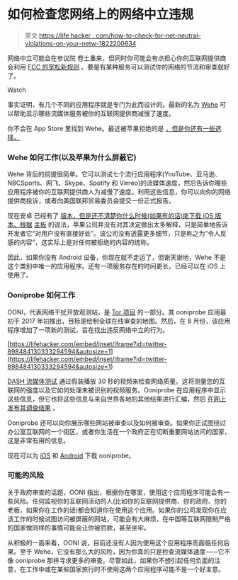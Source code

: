 # 如何检查您网络上的网络中立违规

> 原文:[https://life hacker . com/how-to-check-for-net-neutral-violations-on-your-netw-1822200634](https://lifehacker.com/how-to-check-for-net-neutrality-violations-on-your-netw-1822200634)

网络中立可能会在参议院 卷土重来，但同时你可能会有点担心你的互联网提供商会利用 [FCC 的宽松新规则](https://lifehacker.com/what-the-end-of-net-neutrality-means-for-you-1820647171#_ga=2.76946195.785031894.1516112040-1313785359.1499701416) 。要是有某种服务可以测试你的网络的节流和审查就好了。

Watch

事实证明，有几个不同的应用程序就是专门为此而设计的。最新的名为 [Wehe](http://dd.meddle.mobi/) 可以帮助显示哪些流媒体服务被你的互联网提供商减慢了速度。

你不会在 App Store 里找到 Wehe。最近被苹果拒绝的是 [，但是你还有一些选择。](https://motherboard.vice.com/en_us/article/j5vn9k/apple-blocking-net-neutrality-app-wehe)

### Wehe 如何工作(以及苹果为什么屏蔽它)

Wehe 背后的前提很简单。它可以测试七个流行应用程序(YouTube、亚马逊、NBCSports、网飞、Skype、Spotify 和 Vimeo)的流媒体速度，然后告诉你哪些应用程序被你的互联网提供商人为减慢了速度。利用这些信息，你可以向你的网络提供商投诉，或者向美国联邦贸易委员会提交一份正式报告。

现在安卓 已经有了 [版本，但是还不清楚你什么时候(如果有的话)能下载 iOS 版本。根据](https://play.google.com/store/apps/details?id=mobi.meddle.wehe&hl=en) [主板](https://motherboard.vice.com/en_us/article/j5vn9k/apple-blocking-net-neutrality-app-wehe) 的说法，苹果公司并没有对其决定做出太多解释，只是简单地告诉开发者它“对用户没有直接好处”。该公司没有透露更多细节，只是称之为“令人反感的内容”，这实际上是对任何被拒绝的内容的统称。

因此，如果你没有 Android 设备，你现在就不走运了，但谢天谢地，Wehe 不是这个类别中唯一的应用程序。还有一项服务存在的时间更长，已经可以在 iOS 上使用了。

### Ooniprobe 如何工作

OONI，代表网络干扰开放观测站，是 [Tor 项目](https://lifehacker.com/what-is-tor-and-should-i-use-it-1527891029) 的一部分。其 ooniprobe 应用最初于 2017 年初推出，目标是绘制全球在线审查的地图。然后，在 8 月份，该应用程序增加了一项新的测试，旨在找出违反网络中立的行为。

 [https://lifehacker.com/embed/inset/iframe?id=twitter-898484130333294594&autosize=1](https://lifehacker.com/embed/inset/iframe?id=twitter-898484130333294594&autosize=1) 

[DASH 流媒体测试](http://www.testyourinter.net/) 通过假装播放 30 秒的视频来检查网络质量。这将测量您的互联网的强度以及它如何处理未被识别的视频服务。Ooniprobe 在应用程序中显示这些信息，但它也将这些信息与来自世界各地的其他结果进行汇编，然后 [在网上发布其调查结果](https://api.ooni.io/) 。

Ooniprobe 还可以向你展示哪些网站被审查以及如何被审查。如果你正试图绕过办公室互联网的一个街区，或者你生活在一个政府正在切断重要网站访问的国家，这是非常有用的信息。

现在可以为 [iOS](https://itunes.apple.com/us/app/id1199566366) 和 [Android](https://play.google.com/store/apps/details?id=org.openobservatory.ooniprobe) 下载 ooniprobe。

### 可能的风险

关于政府审查的话题，OONI 指出，根据你在哪里，使用这个应用程序可能会有一些风险。任何监视你的互联网活动的人(比如你的互联网提供商、你的政府、你的老板，如果你在工作的话)都会知道你在使用这个应用。如果你的公司发现你在应该工作的时候试图访问被屏蔽的网站，可能会有大麻烦，在中国等互联网限制严格的国家做同样的事情可能会让你被罚款，甚至坐牢。

从积极的一面来看，OONI 说，目前还没有人因为使用这个应用程序而面临任何后果。至于 Wehe，它没有那么大的风险，因为你真的只是检查流媒体速度——它不像 ooniprobe 那样寻求更多的审查。尽管如此，如果你不想引起任何负面的注意，在工作中或在某些国家旅行时不使用这两个应用程序可能不是一个好主意。